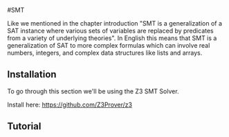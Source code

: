#SMT

Like we mentioned in the chapter introduction "SMT is a generalization of a SAT instance where various sets of variables are replaced by predicates from a variety of underlying theories".
In English this means that SMT is a generalization of SAT to more complex formulas which can involve real numbers, integers, and complex data structures like lists and arrays.

## Installation 

To go through this section we'll be using the Z3 SMT Solver.

Install here:
https://github.com/Z3Prover/z3

## Tutorial

